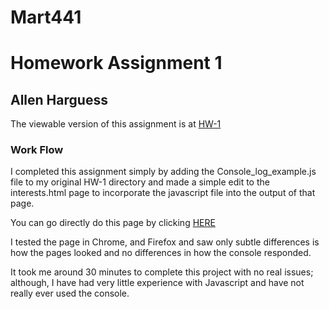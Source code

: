 # Mart441
# Homework Assignment 1
## Allen Harguess

The viewable version of this assignment is at [HW-1](https://allenharguess701.github.io/Mart441/HW-2/)

### Work Flow
I completed this assignment simply by adding the Console_log_example.js file to my original HW-1 directory and made a simple edit to the interests.html page to incorporate the javascript file into the output of that page.

You can go directly do this page by clicking [HERE](https://allenharguess701.github.io/Mart441/HW-2/interests.html)

I tested the page in Chrome, and Firefox and saw only subtle differences is how the pages looked and no differences in how the console responded.

It took me around 30 minutes to complete this project with no real issues; although, I have had very little experience with Javascript and have not really ever used the console.  
